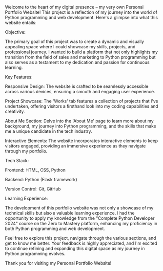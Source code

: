 Welcome to the heart of my digital presence – my very own Personal Portfolio Website! This project is a reflection of my journey into the world of Python programming and web development. Here's a glimpse into what this website entails:

Objective:

The primary goal of this project was to create a dynamic and visually appealing space where I could showcase my skills, projects, and professional journey. I wanted to build a platform that not only highlights my transition from the field of sales and marketing to Python programming but also serves as a testament to my dedication and passion for continuous learning.

Key Features:

Responsive Design: The website is crafted to be seamlessly accessible across various devices, ensuring a smooth and engaging user experience.

Project Showcase: The 'Works' tab features a collection of projects that I've undertaken, offering visitors a firsthand look into my coding capabilities and creativity.

About Me Section: Delve into the 'About Me' page to learn more about my background, my journey into Python programming, and the skills that make me a unique candidate in the tech industry.

Interactive Elements: The website incorporates interactive elements to keep visitors engaged, providing an immersive experience as they navigate through my portfolio.

Tech Stack:

Frontend: HTML, CSS, Python

Backend: Python (Flask framework)

Version Control: Git, GitHub

Learning Experience:

The development of this portfolio website was not only a showcase of my technical skills but also a valuable learning experience. I had the opportunity to apply my knowledge from the "Complete Python Developer 2024" course on the Zero to Mastery platform, enhancing my proficiency in both Python programming and web development.

Feel free to explore this project, navigate through the various sections, and get to know me better. Your feedback is highly appreciated, and I'm excited to continue refining and expanding this digital space as my journey in Python programming evolves.

Thank you for visiting my Personal Portfolio Website!
